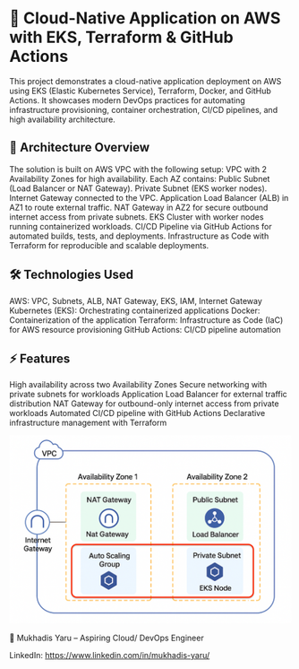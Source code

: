 # 🚀 Cloud-Native Application on AWS with EKS, Terraform & GitHub Actions

This project demonstrates a cloud-native application deployment on AWS using EKS (Elastic Kubernetes Service), Terraform, Docker, and GitHub Actions. It showcases modern DevOps practices for automating infrastructure provisioning, container orchestration, CI/CD pipelines, and high availability architecture.

## 📐 Architecture Overview

The solution is built on AWS VPC with the following setup:
VPC with 2 Availability Zones for high availability.
Each AZ contains:
Public Subnet (Load Balancer or NAT Gateway).
Private Subnet (EKS worker nodes).
Internet Gateway connected to the VPC.
Application Load Balancer (ALB) in AZ1 to route external traffic.
NAT Gateway in AZ2 for secure outbound internet access from private subnets.
EKS Cluster with worker nodes running containerized workloads.
CI/CD Pipeline via GitHub Actions for automated builds, tests, and deployments.
Infrastructure as Code with Terraform for reproducible and scalable deployments.

## 🛠️ Technologies Used

AWS: VPC, Subnets, ALB, NAT Gateway, EKS, IAM, Internet Gateway
Kubernetes (EKS): Orchestrating containerized applications
Docker: Containerization of the application
Terraform: Infrastructure as Code (IaC) for AWS resource provisioning
GitHub Actions: CI/CD pipeline automation

## ⚡ Features

High availability across two Availability Zones
Secure networking with private subnets for workloads
Application Load Balancer for external traffic distribution
NAT Gateway for outbound-only internet access from private workloads
Automated CI/CD pipeline with GitHub Actions
Declarative infrastructure management with Terraform

![image alt](https://github.com/Mukhadis/DevOpsProject/blob/main/ProjectDiagram.png?raw=true)

👤 Mukhadis Yaru – Aspiring Cloud/ DevOps Engineer

LinkedIn: https://www.linkedin.com/in/mukhadis-yaru/
